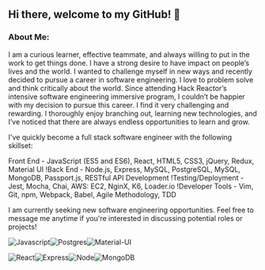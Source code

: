 ## Hi there, welcome to my GitHub! 👋

### About Me:

I am a curious learner, effective teammate, and always willing to put in the work to get things done. I have a strong desire to have impact on people’s lives and the world. I wanted to challenge myself in new ways and recently decided to pursue a career in software engineering. I love to problem solve and think critically about the world. Since attending Hack Reactor’s intensive software engineering immersive program, I couldn’t be happier with my decision to pursue this career. I find it very challenging and rewarding. I thoroughly enjoy branching out, learning new technologies, and I’ve noticed that there are always endless opportunities to learn and grow.

I've quickly become a full stack software engineer with the following skillset:

Front End - JavaScript (ES5 and ES6), React, HTML5, CSS3, jQuery, Redux, Material UI
!Back End - Node.js, Express, MySQL, PostgreSQL, MySQL, MongoDB, Passport.js, RESTful API Development
!Testing/Deployment - Jest, Mocha, Chai, AWS: EC2, NginX, K6, Loader.io
!Developer Tools - Vim, Git, npm, Webpack, Babel, Agile Methodology, TDD

I am currently seeking new software engineering opportunities. Feel free to message me anytime if you're interested in discussing potential roles or projects!

![Javascript](https://img.shields.io/badge/JavaScript-F7DF1E?style=for-the-badge&logo=javascript&logoColor=black)![Postgres](https://img.shields.io/badge/PostgreSQL-316192?style=for-the-badge&logo=postgresql&logoColor=white)![Material-UI](https://img.shields.io/badge/Material--UI-0081CB?style=for-the-badge&logo=material-ui&logoColor=white)

![React](https://img.shields.io/badge/React-20232A?style=for-the-badge&logo=react&logoColor=61DAFB)![Express](https://img.shields.io/badge/Express.js-404D59?style=for-the-badge)![Node](https://img.shields.io/badge/Node.js-43853D?style=for-the-badge&logo=node.js&logoColor=white)![MongoDB](https://img.shields.io/badge/MongoDB-4EA94B?style=for-the-badge&logo=mongodb&logoColor=white)

<!--
**matthewdowell/matthewdowell** is a ✨ _special_ ✨ repository because its `README.md` (this file) appears on your GitHub profile.

Here are some ideas to get you started:

- 🔭 I’m currently working on ...
- 🌱 I’m currently learning ...
- 👯 I’m looking to collaborate on ...
- 🤔 I’m looking for help with ...
- 💬 Ask me about ...
- 📫 How to reach me: ...
- 😄 Pronouns: ...
- ⚡ Fun fact: ...
-->
